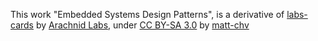 This work "Embedded Systems Design Patterns", is a derivative of [labs-cards](https://github.com/arachnidlabs/labs-cards) by [Arachnid Labs](https://github.com/arachnidlabs), under [CC BY-SA 3.0](https://creativecommons.org/licenses/by-sa/3.0/) by [matt-chv](https://github.com/matt-chv)